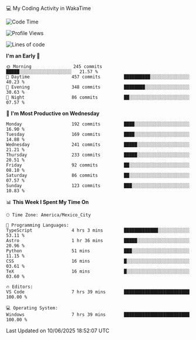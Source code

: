 💻 My Coding Activity in WakaTime
<!--START_SECTION:waka-->
![Code Time](http://img.shields.io/badge/Code%20Time-489%20hrs%2057%20mins-blue)

![Profile Views](http://img.shields.io/badge/Profile%20Views-0-blue)

![Lines of code](https://img.shields.io/badge/From%20Hello%20World%20I%27ve%20Written-2.2%20million%20lines%20of%20code-blue)

**I'm an Early 🐤** 

```text
🌞 Morning                245 commits         █████░░░░░░░░░░░░░░░░░░░░   21.57 % 
🌆 Daytime                457 commits         ██████████░░░░░░░░░░░░░░░   40.23 % 
🌃 Evening                348 commits         ████████░░░░░░░░░░░░░░░░░   30.63 % 
🌙 Night                  86 commits          ██░░░░░░░░░░░░░░░░░░░░░░░   07.57 % 
```
📅 **I'm Most Productive on Wednesday** 

```text
Monday                   192 commits         ████░░░░░░░░░░░░░░░░░░░░░   16.90 % 
Tuesday                  169 commits         ████░░░░░░░░░░░░░░░░░░░░░   14.88 % 
Wednesday                241 commits         █████░░░░░░░░░░░░░░░░░░░░   21.21 % 
Thursday                 233 commits         █████░░░░░░░░░░░░░░░░░░░░   20.51 % 
Friday                   92 commits          ██░░░░░░░░░░░░░░░░░░░░░░░   08.10 % 
Saturday                 86 commits          ██░░░░░░░░░░░░░░░░░░░░░░░   07.57 % 
Sunday                   123 commits         ███░░░░░░░░░░░░░░░░░░░░░░   10.83 % 
```


📊 **This Week I Spent My Time On** 

```text
🕑︎ Time Zone: America/Mexico_City

💬 Programming Languages: 
TypeScript               4 hrs 3 mins        █████████████░░░░░░░░░░░░   53.11 % 
Astro                    1 hr 36 mins        █████░░░░░░░░░░░░░░░░░░░░   20.96 % 
Python                   51 mins             ███░░░░░░░░░░░░░░░░░░░░░░   11.15 % 
CSS                      16 mins             █░░░░░░░░░░░░░░░░░░░░░░░░   03.61 % 
TeX                      16 mins             █░░░░░░░░░░░░░░░░░░░░░░░░   03.60 % 

🔥 Editors: 
VS Code                  7 hrs 39 mins       █████████████████████████   100.00 % 

💻 Operating System: 
Windows                  7 hrs 39 mins       █████████████████████████   100.00 % 
```


 Last Updated on 10/06/2025 18:52:07 UTC
<!--END_SECTION:waka-->

